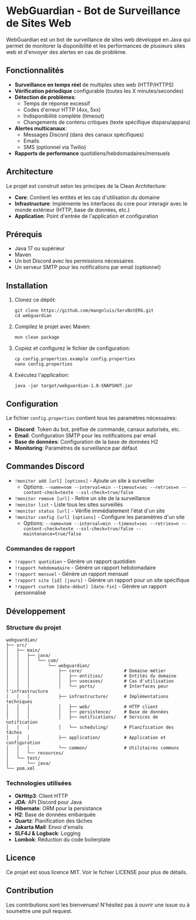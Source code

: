 # WebGuardian - Bot de Surveillance de Sites Web

WebGuardian est un bot de surveillance de sites web développé en Java qui permet de monitorer la disponibilité et les performances de plusieurs sites web et d'envoyer des alertes en cas de problème.

## Fonctionnalités

- **Surveillance en temps réel** de multiples sites web (HTTP/HTTPS)
- **Vérification périodique** configurable (toutes les X minutes/secondes)
- **Détection de problèmes**:
  - Temps de réponse excessif
  - Codes d'erreur HTTP (4xx, 5xx)
  - Indisponibilité complète (timeout)
  - Changements de contenu critiques (texte spécifique disparu/apparu)
- **Alertes multicanaux**:
  - Messages Discord (dans des canaux spécifiques)
  - Emails
  - SMS (optionnel via Twilio)
- **Rapports de performance** quotidiens/hebdomadaires/mensuels

## Architecture

Le projet est construit selon les principes de la Clean Architecture:

- **Core**: Contient les entités et les cas d'utilisation du domaine
- **Infrastructure**: Implémente les interfaces du core pour interagir avec le monde extérieur (HTTP, base de données, etc.)
- **Application**: Point d'entrée de l'application et configuration

## Prérequis

- Java 17 ou supérieur
- Maven
- Un bot Discord avec les permissions nécessaires
- Un serveur SMTP pour les notifications par email (optionnel)

## Installation

1. Clonez ce dépôt:
   ```
   git clone https://github.com/mangnluis/ServBotERG.git
   cd webguardian
   ```

2. Compilez le projet avec Maven:
   ```
   mvn clean package
   ```

3. Copiez et configurez le fichier de configuration:
   ```
   cp config.properties.example config.properties
   nano config.properties
   ```

4. Exécutez l'application:
   ```
   java -jar target/webguardian-1.0-SNAPSHOT.jar
   ```

## Configuration

Le fichier `config.properties` contient tous les paramètres nécessaires:

- **Discord**: Token du bot, préfixe de commande, canaux autorisés, etc.
- **Email**: Configuration SMTP pour les notifications par email
- **Base de données**: Configuration de la base de données H2
- **Monitoring**: Paramètres de surveillance par défaut

## Commandes Discord

- `!monitor add [url] [options]` - Ajoute un site à surveiller
  - Options: `--name=nom --interval=min --timeout=sec --retries=n --content-check=texte --ssl-check=true/false`
- `!monitor remove [url]` - Retire un site de la surveillance
- `!monitor list` - Liste tous les sites surveillés
- `!monitor status [url]` - Vérifie immédiatement l'état d'un site
- `!monitor config [url] [options]` - Configure les paramètres d'un site
  - Options: `--name=nom --interval=min --timeout=sec --retries=n --content-check=texte --ssl-check=true/false --maintenance=true/false`

### Commandes de rapport

- `!rapport quotidien` - Génère un rapport quotidien
- `!rapport hebdomadaire` - Génère un rapport hebdomadaire
- `!rapport mensuel` - Génère un rapport mensuel
- `!rapport site [id] [jours]` - Génère un rapport pour un site spécifique
- `!rapport custom [date-début] [date-fin]` - Génère un rapport personnalisé

## Développement

### Structure du projet

```
webguardian/
├── src/
│   ├── main/
│   │   ├── java/
│   │   │   └── com/
│   │   │       └── webguardian/
│   │   │           ├── core/                # Domaine métier
│   │   │           │   ├── entities/        # Entités du domaine
│   │   │           │   ├── usecases/        # Cas d'utilisation
│   │   │           │   └── ports/           # Interfaces pour l'infrastructure
│   │   │           ├── infrastructure/      # Implémentations techniques
│   │   │           │   ├── web/             # HTTP client
│   │   │           │   ├── persistence/     # Base de données
│   │   │           │   ├── notifications/   # Services de notification
│   │   │           │   └── scheduling/      # Planification des tâches
│   │   │           ├── application/         # Application et configuration
│   │   │           └── common/              # Utilitaires communs
│   │   └── resources/
│   └── test/
│       └── java/
└── pom.xml
```

### Technologies utilisées

- **OkHttp3**: Client HTTP
- **JDA**: API Discord pour Java
- **Hibernate**: ORM pour la persistance
- **H2**: Base de données embarquée
- **Quartz**: Planification des tâches
- **Jakarta Mail**: Envoi d'emails
- **SLF4J & Logback**: Logging
- **Lombok**: Réduction du code boilerplate

## Licence

Ce projet est sous licence MIT. Voir le fichier LICENSE pour plus de détails.

## Contribution

Les contributions sont les bienvenues! N'hésitez pas à ouvrir une issue ou à soumettre une pull request.

